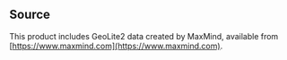 ## Source

This product includes GeoLite2 data created by MaxMind, available from [https://www.maxmind.com](https://www.maxmind.com).

